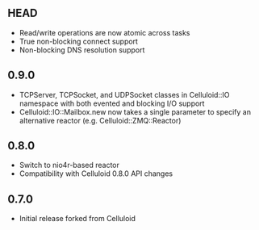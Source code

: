 HEAD
----
* Read/write operations are now atomic across tasks
* True non-blocking connect support
* Non-blocking DNS resolution support

0.9.0
-----
* TCPServer, TCPSocket, and UDPSocket classes in Celluloid::IO namespace
  with both evented and blocking I/O support
* Celluloid::IO::Mailbox.new now takes a single parameter to specify an
  alternative reactor (e.g. Celluloid::ZMQ::Reactor)

0.8.0
-----
* Switch to nio4r-based reactor
* Compatibility with Celluloid 0.8.0 API changes

0.7.0
-----
* Initial release forked from Celluloid
